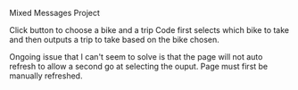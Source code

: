 Mixed Messages Project

Click button to choose a bike and a trip
Code first selects which bike to take and then outputs a trip to take based on the bike chosen.

Ongoing issue that I can't seem to solve is that the page will not auto refresh to allow a second go at selecting the ouput. Page must first be manually refreshed.
